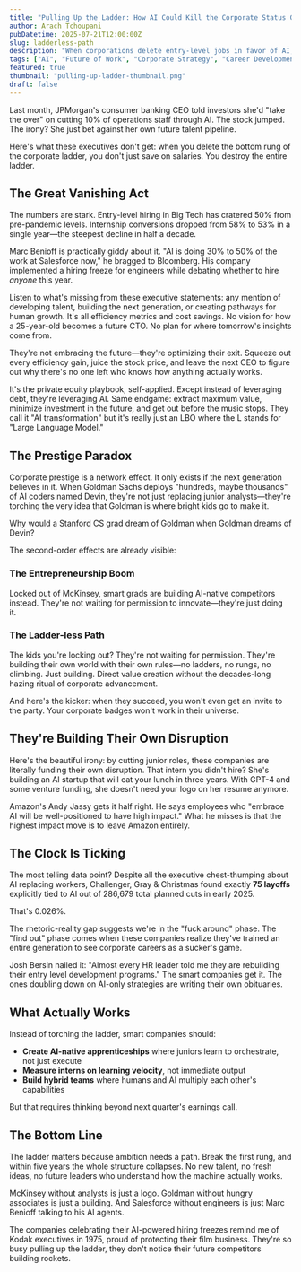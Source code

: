 ```yaml
---
title: "Pulling Up the Ladder: How AI Could Kill the Corporate Status Game"
author: Arach Tchoupani
pubDatetime: 2025-07-21T12:00:00Z
slug: ladderless-path
description: "When corporations delete entry-level jobs in favor of AI, they're not just saving money—they're destroying their own future. The kids they're locking out? They're building the companies that will eat them alive."
tags: ["AI", "Future of Work", "Corporate Strategy", "Career Development"]
featured: true
thumbnail: "pulling-up-ladder-thumbnail.png"
draft: false
---
```


Last month, JPMorgan's consumer banking CEO told investors she'd "take the over" on cutting 10% of operations staff through AI. The stock jumped. The irony? She just bet against her own future talent pipeline.

Here's what these executives don't get: when you delete the bottom rung of the corporate ladder, you don't just save on salaries. You destroy the entire ladder.

## The Great Vanishing Act

The numbers are stark. Entry-level hiring in Big Tech has cratered 50% from pre-pandemic levels. Internship conversions dropped from 58% to 53% in a single year—the steepest decline in half a decade.

Marc Benioff is practically giddy about it. "AI is doing 30% to 50% of the work at Salesforce now," he bragged to Bloomberg. His company implemented a hiring freeze for engineers while debating whether to hire *anyone* this year.

Listen to what's missing from these executive statements: any mention of developing talent, building the next generation, or creating pathways for human growth. It's all efficiency metrics and cost savings. No vision for how a 25-year-old becomes a future CTO. No plan for where tomorrow's insights come from.

They're not embracing the future—they're optimizing their exit. Squeeze out every efficiency gain, juice the stock price, and leave the next CEO to figure out why there's no one left who knows how anything actually works.

It's the private equity playbook, self-applied. Except instead of leveraging debt, they're leveraging AI. Same endgame: extract maximum value, minimize investment in the future, and get out before the music stops. They call it "AI transformation" but it's really just an LBO where the L stands for "Large Language Model."

## The Prestige Paradox

Corporate prestige is a network effect. It only exists if the next generation believes in it. When Goldman Sachs deploys "hundreds, maybe thousands" of AI coders named Devin, they're not just replacing junior analysts—they're torching the very idea that Goldman is where bright kids go to make it.

Why would a Stanford CS grad dream of Goldman when Goldman dreams of Devin?

The second-order effects are already visible:

### The Entrepreneurship Boom
Locked out of McKinsey, smart grads are building AI-native competitors instead. They're not waiting for permission to innovate—they're just doing it.

### The Ladder-less Path
The kids you're locking out? They're not waiting for permission. They're building their own world with their own rules—no ladders, no rungs, no climbing. Just building. Direct value creation without the decades-long hazing ritual of corporate advancement. 

And here's the kicker: when they succeed, you won't even get an invite to the party. Your corporate badges won't work in their universe.

## They're Building Their Own Disruption

Here's the beautiful irony: by cutting junior roles, these companies are literally funding their own disruption. That intern you didn't hire? She's building an AI startup that will eat your lunch in three years. With GPT-4 and some venture funding, she doesn't need your logo on her resume anymore.

Amazon's Andy Jassy gets it half right. He says employees who "embrace AI will be well-positioned to have high impact." What he misses is that the highest impact move is to leave Amazon entirely.

## The Clock Is Ticking

The most telling data point? Despite all the executive chest-thumping about AI replacing workers, Challenger, Gray & Christmas found exactly **75 layoffs** explicitly tied to AI out of 286,679 total planned cuts in early 2025.

That's 0.026%.

The rhetoric-reality gap suggests we're in the "fuck around" phase. The "find out" phase comes when these companies realize they've trained an entire generation to see corporate careers as a sucker's game.

Josh Bersin nailed it: "Almost every HR leader told me they are rebuilding their entry level development programs." The smart companies get it. The ones doubling down on AI-only strategies are writing their own obituaries.

## What Actually Works

Instead of torching the ladder, smart companies should:

- **Create AI-native apprenticeships** where juniors learn to orchestrate, not just execute
- **Measure interns on learning velocity**, not immediate output
- **Build hybrid teams** where humans and AI multiply each other's capabilities

But that requires thinking beyond next quarter's earnings call.

## The Bottom Line

The ladder matters because ambition needs a path. Break the first rung, and within five years the whole structure collapses. No new talent, no fresh ideas, no future leaders who understand how the machine actually works.

McKinsey without analysts is just a logo. Goldman without hungry associates is just a building. And Salesforce without engineers is just Marc Benioff talking to his AI agents.

The companies celebrating their AI-powered hiring freezes remind me of Kodak executives in 1975, proud of protecting their film business. They're so busy pulling up the ladder, they don't notice their future competitors building rockets.
